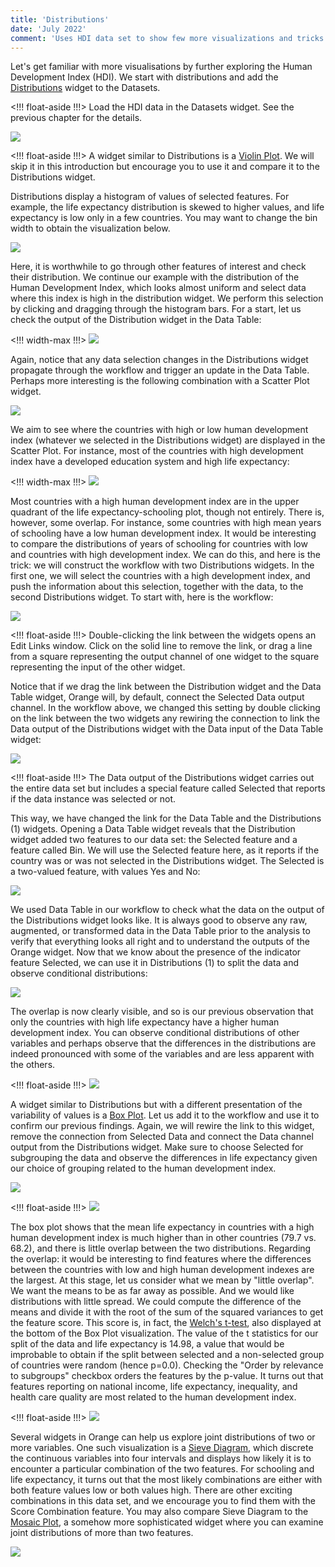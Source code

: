 ```yaml
---
title: 'Distributions'
date: 'July 2022'
comment: 'Uses HDI data set to show few more visualizations and tricks in exploratory data analysis'
---
```


Let's get familiar with more visualisations by further exploring the Human Development Index (HDI). We start with distributions and add the [Distributions](https://orangedatamining.com/widget-catalog/visualize/distributions/) widget to the Datasets. 

<!!! float-aside !!!>
Load the HDI data in the Datasets widget. See the previous chapter for the details.

![](dataset-dist-wf.png)

<!!! float-aside !!!>
A widget similar to Distributions is a [Violin Plot](https://orangedatamining.com/widget-catalog/visualize/violinplot/). We will skip it in this introduction but encourage you to use it and compare it to the Distributions widget.

Distributions display a histogram of values of selected features. For example, the life expectancy distribution is skewed to higher values, and life expectancy is low only in a few countries. You may want to change the bin width to obtain the visualization below.

![](distributions-life-expect.png)

Here, it is worthwhile to go through other features of interest and check their distribution. We continue our example with the distribution of the Human Development Index, which looks almost uniform and select data where this index is high in the distribution widget. We perform this selection by clicking and dragging through the histogram bars. For a start, let us check the output of the Distribution widget in the Data Table: 

<!!! width-max !!!>
![](distributions-hdi.png)

Again, notice that any data selection changes in the Distributions widget propagate through the workflow and trigger an update in the Data Table. Perhaps more interesting is the following combination with a Scatter Plot widget.

![](distributions-scatter.png)

We aim to see where the countries with high or low human development index (whatever we selected in the Distributions widget) are displayed in the Scatter Plot. For instance, most of the countries with high development index have a developed education system and high life expectancy:

<!!! width-max !!!>
![](high-hdi-in-scatter.png)

Most countries with a high human development index are in the upper quadrant of the life expectancy-schooling plot, though not entirely. There is, however, some overlap. For instance, some countries with high mean years of schooling have a low human development index. It would be interesting to compare the distributions of years of schooling for countries with low and countries with high development index. We can do this, and here is the trick: we will construct the workflow with two Distributions widgets. In the first one, we will select the countries with a high development index, and push the information about this selection, together with the data, to the second Distributions widget. To start with, here is the workflow:

![](two-distributions.png)

<!!! float-aside !!!>
Double-clicking the link between the widgets opens an Edit Links window. Click on the solid line to remove the link, or drag a line from a square representing the output channel of one widget to the square representing the input of the other widget.

Notice that if we drag the link between the Distribution widget and the Data Table widget, Orange will, by default, connect the Selected Data output channel. In the workflow above, we changed this setting by double clicking on the link between the two widgets any rewiring the connection to link the Data output of the Distributions widget with the Data input of the Data Table widget:

![](rewiring.png)

<!!! float-aside !!!>
The Data output of the Distributions widget carries out the entire data set but includes a special feature called Selected that reports if the data instance was selected or not.

This way, we have changed the link for the Data Table and the Distributions (1) widgets. Opening a Data Table widget reveals that the Distribution widget added two features to our data set: the Selected feature and a feature called Bin. We will use the Selected feature here, as it reports if the country was or was not selected in the Distributions widget. The Selected is a two-valued feature, with values Yes and No:

![](data-table-with-selection.png)

We used Data Table in our workflow to check what the data on the output of the Distributions widget looks like. It is always good to observe any raw, augmented, or transformed data in the Data Table prior to the analysis to verify that everything looks all right and to understand the outputs of the Orange widget. Now that we know about the presence of the indicator feature Selected, we can use it in Distributions (1) to split the data and observe conditional distributions:

![](distributions-life-conditioned.png)

The overlap is now clearly visible, and so is our previous observation that only the countries with high life expectancy have a higher human development index. You can observe conditional distributions of other variables and perhaps observe that the differences in the distributions are indeed pronounced with some of the variables and are less apparent with the others.

<!!! float-aside !!!>
![](box-plot-wf.png)

A widget similar to Distributions but with a different presentation of the variability of values is a [Box Plot](https://orangedatamining.com/widget-catalog/visualize/boxplot/). Let us add it to the workflow and use it to confirm our previous findings. Again, we will rewire the link to this widget, remove the connection from Selected Data and connect the Data channel output from the Distributions widget. Make sure to choose Selected for subgrouping the data and observe the differences in life expectancy given our choice of grouping related to the human development index.

![](box-plot-conditioned.png)

<!!! float-aside !!!>
![](relevance.png)

The box plot shows that the mean life expectancy in countries with a high human development index is much higher than in other countries (79.7 vs. 68.2), and there is little overlap between the two distributions. Regarding the overlap: it would be interesting to find features where the differences between the countries with low and high human development indexes are the largest. At this stage, let us consider what we mean by "little overlap". We want the means to be as far away as possible. And we would like distributions with little spread. We could compute the difference of the means and divide it with the root of the sum of the squared variances to get the feature score. This score is, in fact, the [Welch's t-test](https://en.wikipedia.org/wiki/Welch%27s_t-test), also displayed at the bottom of the Box Plot visualization. The value of the t statistics for our split of the data and life expectancy is 14.98, a value that would be improbable to obtain if the split between selected and a non-selected group of countries were random (hence p=0.0). Checking the "Order by relevance to subgroups" checkbox orders the features by the p-value. It turns out that features reporting on national income, life expectancy, inequality, and health care quality are most related to the human development index.

<!!! float-aside !!!>
![](sieve-wf.png)

Several widgets in Orange can help us explore joint distributions of two or more variables. One such visualization is a [Sieve Diagram](https://orangedatamining.com/widget-catalog/visualize/sievediagram/), which discrete the continuous variables into four intervals and displays how likely it is to encounter a particular combination of the two features. For schooling and life expectancy, it turns out that the most likely combinations are either with both feature values low or both values high. There are other exciting combinations in this data set, and we encourage you to find them with the Score Combination feature. You may also compare Sieve Diagram to the [Mosaic Plot](https://orangedatamining.com/widget-catalog/visualize/mosaicdisplay/), a somehow more sophisticated widget where you can examine joint distributions of more than two features.

![](sieve.png)
